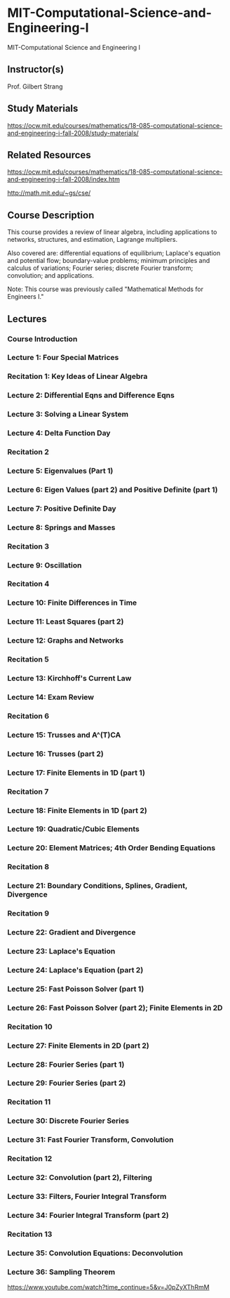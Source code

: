 # MIT-Computational-Science-and-Engineering-I
MIT-Computational Science and Engineering I

## Instructor(s)
Prof. Gilbert Strang

## Study Materials

https://ocw.mit.edu/courses/mathematics/18-085-computational-science-and-engineering-i-fall-2008/study-materials/


## Related Resources
https://ocw.mit.edu/courses/mathematics/18-085-computational-science-and-engineering-i-fall-2008/index.htm



http://math.mit.edu/~gs/cse/


## Course Description
This course provides a review of linear algebra, including applications to networks, structures, and estimation, Lagrange multipliers. 

Also covered are: differential equations of equilibrium; Laplace's equation and potential flow; boundary-value problems; minimum principles and calculus of variations; Fourier series; discrete Fourier transform; convolution; and applications.

Note: This course was previously called "Mathematical Methods for Engineers I."

## Lectures

### Course Introduction



### Lecture 1: Four Special Matrices

### Recitation 1: Key Ideas of Linear Algebra


### Lecture 2: Differential Eqns and Difference Eqns

### Lecture 3: Solving a Linear System

### Lecture 4: Delta Function Day

### Recitation 2

### Lecture 5: Eigenvalues (Part 1)

### Lecture 6: Eigen Values (part 2) and Positive Definite (part 1)

### Lecture 7: Positive Definite Day


### Lecture 8: Springs and Masses

### Recitation 3

### Lecture 9: Oscillation

### Recitation 4

### Lecture 10: Finite Differences in Time

### Lecture 11: Least Squares (part 2)

### Lecture 12: Graphs and Networks

### Recitation 5

### Lecture 13: Kirchhoff's Current Law

### Lecture 14: Exam Review

### Recitation 6

### Lecture 15: Trusses and A^(T)CA

### Lecture 16: Trusses (part 2)

### Lecture 17: Finite Elements in 1D (part 1)

### Recitation 7

### Lecture 18: Finite Elements in 1D (part 2)

### Lecture 19: Quadratic/Cubic Elements

### Lecture 20: Element Matrices; 4th Order Bending Equations

### Recitation 8

### Lecture 21: Boundary Conditions, Splines, Gradient, Divergence

### Recitation 9

### Lecture 22: Gradient and Divergence

### Lecture 23: Laplace's Equation



### Lecture 24: Laplace's Equation (part 2)

### Lecture 25: Fast Poisson Solver (part 1)

### Lecture 26: Fast Poisson Solver (part 2); Finite Elements in 2D

### Recitation 10

### Lecture 27: Finite Elements in 2D (part 2)

### Lecture 28: Fourier Series (part 1)

### Lecture 29: Fourier Series (part 2)

### Recitation 11

### Lecture 30: Discrete Fourier Series

### Lecture 31: Fast Fourier Transform, Convolution

### Recitation 12

### Lecture 32: Convolution (part 2), Filtering

### Lecture 33: Filters, Fourier Integral Transform

### Lecture 34: Fourier Integral Transform (part 2)

### Recitation 13

### Lecture 35: Convolution Equations: Deconvolution

### Lecture 36: Sampling Theorem

https://www.youtube.com/watch?time_continue=5&v=J0pZyXThRmM





